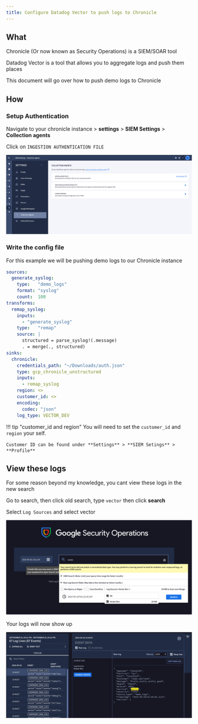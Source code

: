 ```yaml
---
title: Configure Datadog Vector to push logs to Chronicle
---
```


## What

Chronicle (Or now known as Security Operations) is a SIEM/SOAR tool

Datadog Vector is a tool that allows you to aggregate logs and push them places

This document will go over how to push demo logs to Chronicle

## How

### Setup Authentication

Navigate to your chronicle instance > **settings** > **SIEM Settings** > **Collection agents**

Click on `INGESTION AUTHENTICATION FILE`

![Chronicle ingestion auth](../../../assets/chronicle-ingestion-auth.png)

### Write the config file

For this example we will be pushing demo logs to our Chronicle instance

```yaml
sources:
  generate_syslog:
    type:   "demo_logs"
    format: "syslog"
    count:  100
transforms:
  remap_syslog:
    inputs:
      - "generate_syslog"
    type:   "remap"
    source: |
      structured = parse_syslog!(.message)
      . = merge(., structured)
sinks:
  chronicle:
    credentials_path: "~/Downloads/auth.json"
    type: gcp_chronicle_unstructured
    inputs:
      - remap_syslog
    region: <>
    customer_id: <>
    encoding:
      codec: "json"
    log_type: VECTOR_DEV
```

!!! tip "customer_id and region"
    You will need to set the `customer_id` and `region` your self.

    Customer ID can be found under **Settings** > **SIEM Setings** > **Profile**

## View these logs

For some reason beyond my knowledge, you cant view these logs in the new search

Go to search, then click old search, type `vector` then click **search**

Select `Log Sources` and select vector

![img.png](../../../assets/chronicle-select-vector.png)

Your logs will now show up

![img.png](../../../assets/chronicle-vector-logs-show-up.png)
